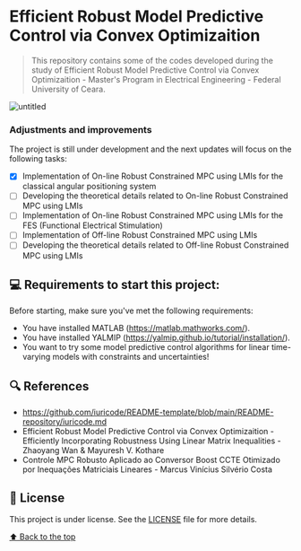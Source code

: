 # Efficient Robust Model Predictive Control via Convex Optimizaition

> This repository contains some of the codes developed during the study of Efficient Robust Model Predictive Control via Convex Optimizaition - Master's Program in Electrical Engineering - Federal University of Ceara.

![untitled](https://user-images.githubusercontent.com/68541168/167659169-0b171f1a-d8a5-4bd6-b183-b8cefb40e073.png)


### Adjustments and improvements

The project is still under development and the next updates will focus on the following tasks:

- [x] Implementation of On-line Robust Constrained MPC using LMIs for the classical angular positioning system
- [ ] Developing the theoretical details related to On-line Robust Constrained MPC using LMIs
- [ ] Implementation of On-line Robust Constrained MPC using LMIs for the FES (Functional Electrical Stimulation)
- [ ] Implementation of Off-line Robust Constrained MPC using LMIs
- [ ] Developing the theoretical details related to Off-line Robust Constrained MPC using LMIs

## 💻 Requirements to start this project:

Before starting, make sure you've met the following requirements:
<!---Estes são apenas requisitos de exemplo. Adicionar, duplicar ou remover conforme necessário--->
* You have installed MATLAB (https://matlab.mathworks.com/).
* You have installed YALMIP (https://yalmip.github.io/tutorial/installation/).
* You want to try some model predictive control algorithms for linear time-varying models with constraints and uncertainties!

## 🔍 References
* https://github.com/iuricode/README-template/blob/main/README-repository/iuricode.md
* Efficient Robust Model Predictive Control via Convex Optimizaition - Efficiently Incorporating Robustness Using Linear Matrix Inequalities - Zhaoyang Wan & Mayuresh V. Kothare
* Controle MPC Robusto Aplicado ao Conversor Boost CCTE Otimizado por Inequações Matriciais Lineares - Marcus Vinícius Silvério Costa

## 📝 License

This project is under license. See the [LICENSE](LICENSE) file for more details.

[⬆ Back to the top](https://github.com/aaronmqs/ERMPC#efficient-robust-model-predictive-control-via-convex-optimizaition)<br>
